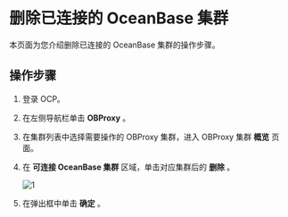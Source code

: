 删除已连接的 OceanBase 集群
=================================

本页面为您介绍删除已连接的 OceanBase 集群的操作步骤。

操作步骤
-------------------------

1. 登录 OCP。

2. 在左侧导航栏单击 **OBProxy** 。

3. 在集群列表中选择需要操作的 OBProxy 集群，进入 OBProxy 集群 **概览** 页面。

4. 在 **可连接 OceanBase 集群** 区域，单击对应集群后的 **删除** 。

   ![1](https://help-static-aliyun-doc.aliyuncs.com/assets/img/zh-CN/6620460261/p271769.png)

5. 在弹出框中单击 **确定** 。
